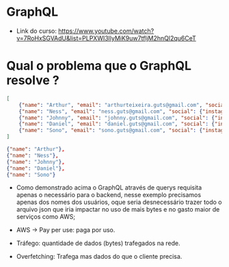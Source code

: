 # GraphQL
- Link do curso: https://www.youtube.com/watch?v=7RoHxSGVAdU&list=PLPXWI3llyMiK9uw7tfljM2hnQl2qu6CeT

# Qual o problema que o GraphQL resolve ?

```json
[
    {"name": "Arthur", "email": "arthurteixeira.guts@gmail.com", "social": {"instagram": "@arthurteixeira.ss" }},
    {"name": "Ness", "email": "ness.guts@gmail.com", "social": {"instagram": "@ness.ss" }},
    {"name": "Johnny", "email": "johnny.guts@gmail.com", "social": {"instagram": "@johnny.ss" }},
    {"name": "Daniel", "email": "daniel.guts@gmail.com", "social": {"instagram": "@daniel.ss" }},
    {"name": "Sono", "email": "sono.guts@gmail.com", "social": {"instagram": "@sono.ss" }},
]
```

```json
{"name": "Arthur"},
{"name": "Ness"},
{"name": "Johnny"},
{"name": "Daniel"},
{"name": "Sono"}
```
- Como demonstrado acima o GraphQL através de querys requisita apenas o necessário para o backend, nesse exemplo precisamos apenas dos nomes dos usuários, oque seria desnecessário trazer todo o arquivo json que iria impactar no uso de mais bytes e no gasto maior de serviços como AWS;

- AWS -> Pay per use: paga por uso.
- Tráfego: quantidade de dados (bytes) trafegados na rede.

- Overfetching: Trafega mas dados do que o cliente precisa.